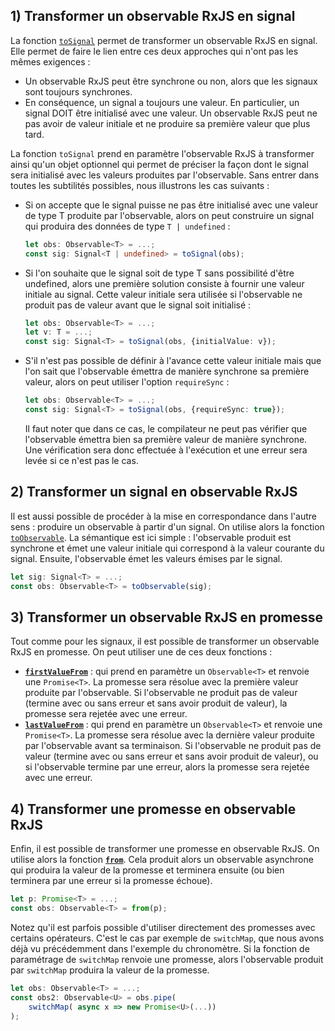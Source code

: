 ## 1) Transformer un observable RxJS en signal

La fonction [`toSignal`](https://angular.io/api/core/rxjs-interop/toSignal) permet de transformer un observable RxJS en signal. Elle permet de faire le lien entre ces deux approches qui n'ont pas les mêmes exigences :

- Un observable RxJS peut être synchrone ou non, alors que les signaux sont toujours synchrones.
- En conséquence, un signal a toujours une valeur. En particulier, un signal DOIT être initialisé avec une valeur. Un observable RxJS peut ne pas avoir de valeur initiale et ne produire sa première valeur que plus tard.

La fonction `toSignal` prend en paramètre l'observable RxJS à transformer ainsi qu'un objet optionnel qui permet de préciser la façon dont le signal sera initialisé avec les valeurs produites par l'observable. Sans entrer dans toutes les subtilités possibles, nous illustrons les cas suivants :

- Si on accepte que le signal puisse ne pas être initialisé avec une valeur de type T produite par l'observable, alors on peut construire un signal qui produira des données de type `T | undefined` :

    ```typescript
    let obs: Observable<T> = ...;
    const sig: Signal<T | undefined> = toSignal(obs);
    ```

* Si l'on souhaite que le signal soit de type T sans possibilité d'être undefined, alors une première solution consiste à fournir une valeur initiale au signal. Cette valeur initiale sera utilisée si l'observable ne produit pas de valeur avant que le signal soit initialisé :

    ```typescript
    let obs: Observable<T> = ...;
    let v: T = ...;
    const sig: Signal<T> = toSignal(obs, {initialValue: v});
    ```

* S'il n'est pas possible de définir à l'avance cette valeur initiale mais que l'on sait que l'observable émettra de manière synchrone sa première valeur, alors on peut utiliser l'option `requireSync` :

    ```typescript
    let obs: Observable<T> = ...;
    const sig: Signal<T> = toSignal(obs, {requireSync: true});
    ```

    Il faut noter que dans ce cas, le compilateur ne peut pas vérifier que l'observable émettra bien sa première valeur de manière synchrone. Une vérification sera donc effectuée à l'exécution et une erreur sera levée si ce n'est pas le cas.

## 2) Transformer un signal en observable RxJS

Il est aussi possible de procéder à la mise en correspondance dans l'autre sens : produire un observable à partir d'un signal. On utilise alors la fonction [`toObservable`](https://angular.io/guide/rxjs-interop#toobservable). La sémantique est ici simple : l'observable produit est synchrone et émet une valeur initiale qui correspond à la valeur courante du signal. Ensuite, l'observable émet les valeurs émises par le signal.

```typescript
let sig: Signal<T> = ...;
const obs: Observable<T> = toObservable(sig);
```

## 3) Transformer un observable RxJS en promesse

Tout comme pour les signaux, il est possible de transformer un observable RxJS en promesse. On peut utiliser une de ces deux fonctions :

* [**`firstValueFrom`**](https://rxjs.dev/deprecations/to-promise#firstvaluefrom) : qui prend en paramètre un `Observable<T>` et renvoie une `Promise<T>`. La promesse sera résolue avec la première valeur produite par l'observable. Si l'observable ne produit pas de valeur (termine avec ou sans erreur et sans avoir produit de valeur), la promesse sera rejetée avec une erreur.
* [**`lastValueFrom`**](https://rxjs.dev/deprecations/to-promise#lastvaluefrom) : qui prend en paramètre un `Observable<T>` et renvoie une `Promise<T>`. La promesse sera résolue avec la dernière valeur produite par l'observable avant sa terminaison. Si l'observable ne produit pas de valeur (termine avec ou sans erreur et sans avoir produit de valeur), ou si l'observable termine par une erreur, alors la promesse sera rejetée avec une erreur.

## 4) Transformer une promesse en observable RxJS

Enfin, il est possible de transformer une promesse en observable RxJS. On utilise alors la fonction [**`from`**](https://rxjs.dev/api/index/function/from). Cela produit alors un observable asynchrone qui produira la valeur de la promesse et terminera ensuite (ou bien terminera par une erreur si la promesse échoue).

```typescript
let p: Promise<T> = ...;
const obs: Observable<T> = from(p);
```

Notez qu'il est parfois possible d'utiliser directement des promesses avec certains opérateurs. C'est le cas par exemple de `switchMap`, que nous avons déjà vu précédemment dans l'exemple du chronomètre. Si la fonction de paramétrage de `switchMap` renvoie une promesse, alors l'observable produit par `switchMap` produira la valeur de la promesse.

```typescript
let obs: Observable<T> = ...;
const obs2: Observable<U> = obs.pipe(
    switchMap( async x => new Promise<U>(...))
);
```
